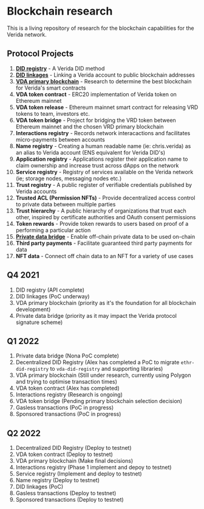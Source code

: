 # Blockchain research

This is a living repository of research for the blockchain capabilities for the Verida network.

## Protocol Projects

1. **[DID registry](https://github.com/verida/did-server)** - A Verida DID method
2. **[DID linkages](https://github.com/verida/blockchain-research/issues/11)** - Linking a Verida account to public blockchain addresses
3. **[VDA primary blockchain](https://github.com/verida/blockchain-research/blob/main/primary-blockchain/overview.md)** - Research to determine the best blockchain for Verida's smart contracts
4. **VDA token contract** - ERC20 implementation of Verida token on Ethereum mainnet
5. **VDA token release** - Ethereum mainnet smart contract for releasing VRD tokens to team, investors etc.
6. **VDA token bridge** - Project for bridging the VRD token between Ethereum mainnet and the chosen VRD primary blockchain
7. **Interactions registry** - Records network interacactions and facilitates micro-payments between accounts
8. **Name registry** - Creating a human readable name (ie: chris.verida) as an alias to Verida account (ENS equivalent for Verida DID's)
9. **Application registry** - Applications register their application name to claim ownership and increase trust across dApps on the network
10. **Service registry** - Registry of services available on the Verida network (ie; storage nodes, messaging nodes etc.)
11. **Trust registry** - A public register of verifiable credentials published by Verida accounts
12. **Trusted ACL (Permission NFTs)** - Provide decentralized access control to private data between multiple parties
13. **Trust hierarchy** - A public hierarchy of organizations that trust each other, inspired by certificate authorities and OAuth consent permissions
14. **Token rewards** - Provide token rewards to users based on proof of a performing a particular action
15. **[Private data bridge](https://github.com/verida/blockchain-research/blob/main/private-data-bridge/overview.md)** - Enable off-chain private data to be used on-chain
16. **Third party payments** - Facilitate guaranteed third party payments for data
17. **NFT data** - Connect off chain data to an NFT for a variety of use cases

## Q4 2021

1. DID registry (API complete)
2. DID linkages (PoC underway)
3. VDA primary blockchain (priority as it's the foundation for all blockchain development)
4. Private data bridge (priority as it may impact the Verida protocol signature scheme)

## Q1 2022

1. Private data bridge (Nona PoC complete)
2. Decentralized DID Registry (Alex has completed a PoC to migrate `ethr-did-registry` to `vda-did-registry` and supporting libraries)
3. VDA primary blockchain (Still under research, currently using Polygon and trying to optimise transaction times)
4. VDA token contract (Alex has completed)
5. Interactions registry (Research is ongoing)
6. VDA token bridge (Pending primary blockchain selection decision)
7. Gasless transactions (PoC in progress)
8. Sponsored transactions (PoC in progress)

## Q2 2022

1. Decentralized DID Registry (Deploy to testnet)
2. VDA token contract (Deploy to testnet)
3. VDA primary blockchain (Make final decisions)
4. Interactions registry (Phase 1 implement and depoy to testnet)
5. Service registry (Implement and deploy to testnet)
6. Name registry (Deploy to testnet)
7. DID linkages (PoC)
8. Gasless transactions (Deploy to testnet)
9. Sponsored transactions (Deploy to testnet)

